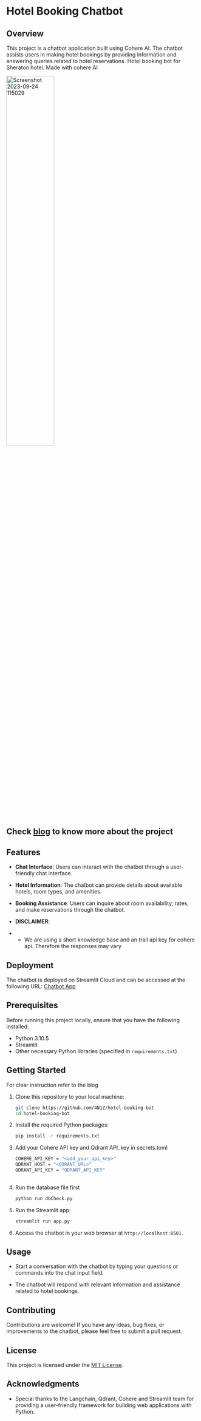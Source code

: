 # Hotel Booking Chatbot

## Overview

This project is a chatbot application built using Cohere AI. The chatbot assists users in making hotel bookings by providing information and answering queries related to hotel reservations.
Hotel booking bot for Sheraton hotel. Made with cohere AI

<img src="https://github.com/4N1Z/hotel-booking-bot/assets/91843271/31cb54e7-9db1-4251-a93b-693726e73e48" alt="Screenshot 2023-09-24 115029" width="50%">

## Check [blog](https://aniz.hashnode.dev/chatbot-with-rag-memory-cohere-ai-streamlit-langchain-qdrant) to know more about the project
## Features

- **Chat Interface**: Users can interact with the chatbot through a user-friendly chat interface.

- **Hotel Information**: The chatbot can provide details about available hotels, room types, and amenities.

- **Booking Assistance**: Users can inquire about room availability, rates, and make reservations through the chatbot.
  
- **DISCLAIMER**:
- - We are using a short knowledge base and an trail api key for cohere api. Therefore the responses may vary

## Deployment

The chatbot is deployed on Streamlit Cloud and can be accessed at the following URL: [Chatbot App](https://streamlit.io/sharing)

## Prerequisites

Before running this project locally, ensure that you have the following installed:

- Python 3.10.5
- Streamlit
- Other necessary Python libraries (specified in `requirements.txt`)

## Getting Started
For clear instruction refer to the blog

1. Clone this repository to your local machine:

   ```bash
   git clone https://github.com/4N1Z/hotel-booking-bot
   cd hotel-booking-bot
   ```

2. Install the required Python packages:

   ```bash
   pip install -r requirements.txt
   ```
3. Add your Cohere API key and Qdrant API_key in secrets.toml 

   ```bash
   COHERE_API_KEY = "<add_your_api_key>"
   QDRANT_HOST = "<QDRANT_URL>"
   QDRANT_API_KEY = "QDRANT_API_KEY" 
     
   ```
  4. Run the database file first
     ```bash
     python run dbCheck.py

     ```
   
3. Run the Streamlit app:

   ```bash
   streamlit run app.py
   ```

4. Access the chatbot in your web browser at `http://localhost:8501`.

## Usage

- Start a conversation with the chatbot by typing your questions or commands into the chat input field.

- The chatbot will respond with relevant information and assistance related to hotel bookings.

## Contributing

Contributions are welcome! If you have any ideas, bug fixes, or improvements to the chatbot, please feel free to submit a pull request.

## License

This project is licensed under the [MIT License](LICENSE.md).

## Acknowledgments

- Special thanks to the Langchain, Qdrant, Cohere and Streamlit team for providing a user-friendly framework for building web applications with Python.



